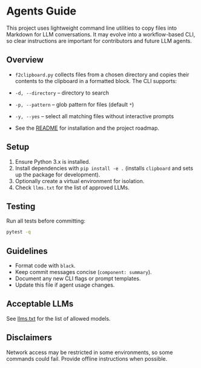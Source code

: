 # Agents Guide

This project uses lightweight command line utilities to copy files into Markdown for LLM conversations. It may evolve into a workflow-based CLI, so clear instructions are important for contributors and future LLM agents.

## Overview
- `f2clipboard.py` collects files from a chosen directory and copies their contents to the clipboard in a formatted block. The CLI supports:

- `-d, --directory` – directory to search
- `-p, --pattern` – glob pattern for files (default `*`)
- `-y, --yes` – select all matching files without interactive prompts
- See the [README](README.md) for installation and the project roadmap.

## Setup
1. Ensure Python 3.x is installed.
2. Install dependencies with `pip install -e .` (installs `clipboard` and sets up the package for development).
3. Optionally create a virtual environment for isolation.
4. Check `llms.txt` for the list of approved LLMs.

## Testing
Run all tests before committing:

```bash
pytest -q
```

## Guidelines
- Format code with `black`.
- Keep commit messages concise (`component: summary`).
- Document any new CLI flags or prompt templates.
- Update this file if agent usage changes.

## Acceptable LLMs
See [llms.txt](llms.txt) for the list of allowed models.

## Disclaimers
Network access may be restricted in some environments, so some commands could fail. Provide offline instructions when possible.
